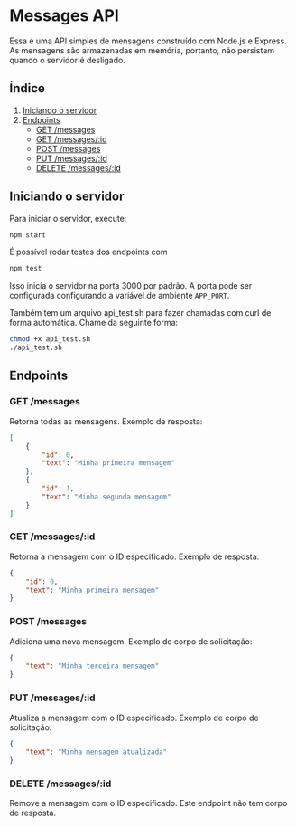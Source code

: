 # Messages API

Essa é uma API simples de mensagens construído com Node.js e Express. As mensagens são armazenadas em memória, portanto, não persistem quando o servidor é desligado.

## Índice

1. [Iniciando o servidor](#iniciando-o-servidor)
2. [Endpoints](#endpoints)
    - [GET /messages](#get-messages)
    - [GET /messages/:id](#get-messages-id)
    - [POST /messages](#post-messages)
    - [PUT /messages/:id](#put-messages-id)
    - [DELETE /messages/:id](#delete-messages-id)

## Iniciando o servidor

Para iniciar o servidor, execute:

```bash
npm start
```

É possível rodar testes dos endpoints com

```bash
npm test
```

Isso inicia o servidor na porta 3000 por padrão. A porta pode ser configurada configurando a variável de ambiente `APP_PORT`.

Também tem um arquivo api_test.sh para fazer chamadas com curl de forma automática. Chame da seguinte forma:

```bash
chmod +x api_test.sh
./api_test.sh
```


## Endpoints

### GET /messages

Retorna todas as mensagens. Exemplo de resposta:

```json
[
    {
        "id": 0,
        "text": "Minha primeira mensagem"
    },
    {
        "id": 1,
        "text": "Minha segunda mensagem"
    }
]
```

### GET /messages/:id
Retorna a mensagem com o ID especificado. Exemplo de resposta:

```json
{
    "id": 0,
    "text": "Minha primeira mensagem"
}
```

### POST /messages
Adiciona uma nova mensagem. Exemplo de corpo de solicitação:

```json
{
    "text": "Minha terceira mensagem"
}
```

### PUT /messages/:id
Atualiza a mensagem com o ID especificado. Exemplo de corpo de solicitação:

```json
{
    "text": "Minha mensagem atualizada"
}
```

### DELETE /messages/:id
Remove a mensagem com o ID especificado. Este endpoint não tem corpo de resposta.

